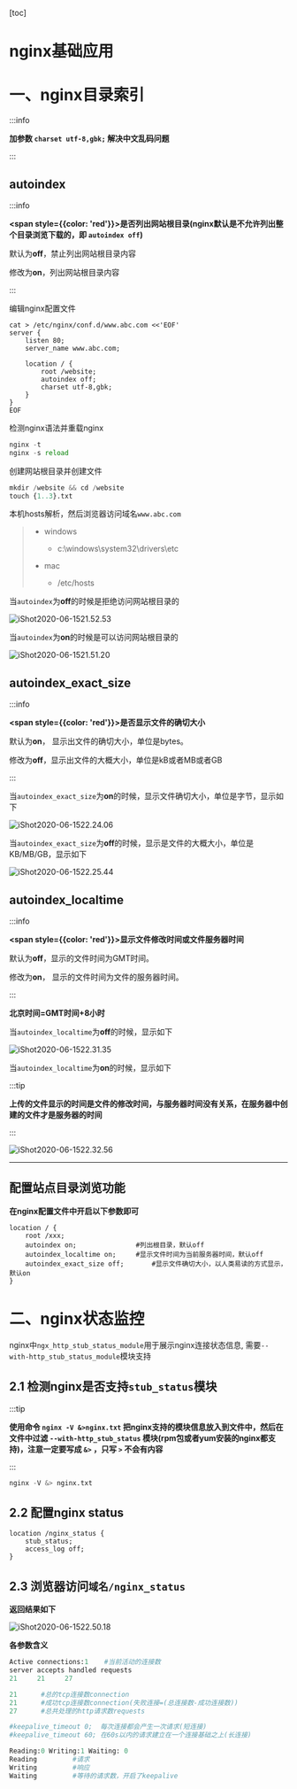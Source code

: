 [toc]



# nginx基础应用

# 一、nginx目录索引	

:::info

**加参数 `charset utf-8,gbk;` 解决中文乱码问题**

:::

## autoindex

:::info

**<span style={{color: 'red'}}>是否列出网站根目录(nginx默认是不允许列出整个目录浏览下载的，即 `autoindex off`)</span>**

默认为**off**，禁止列出网站根目录内容

修改为**on**，列出网站根目录内容

:::



编辑nginx配置文件

```nginx
cat > /etc/nginx/conf.d/www.abc.com <<'EOF'
server {
    listen 80;
    server_name www.abc.com;

    location / {
        root /website;
        autoindex off;
        charset utf-8,gbk;
    }
}
EOF
```

检测nginx语法并重载nginx

```python
nginx -t
nginx -s reload
```

创建网站根目录并创建文件

```python
mkdir /website && cd /website
touch {1..3}.txt
```

本机hosts解析，然后浏览器访问域名`www.abc.com`

> - windows
>   - c:\windows\system32\drivers\etc
>
> - mac
>   - /etc/hosts

当`autoindex`为**off**的时候是拒绝访问网站根目录的

![iShot2020-06-1521.52.53](https://gitea.pptfz.cn/pptfz/picgo-images/raw/branch/master/img/iShot2020-06-1521.51.20.png)



当`autoindex`为**on**的时候是可以访问网站根目录的

![iShot2020-06-1521.51.20](https://gitea.pptfz.cn/pptfz/picgo-images/raw/branch/master/img/iShot2020-06-1522.24.06.png)





## autoindex_exact_size	

:::info	

**<span style={{color: 'red'}}>是否显示文件的确切大小</span>**

默认为**on**， 显示出文件的确切大小，单位是bytes。 

修改为**off**，显示出文件的大概大小，单位是kB或者MB或者GB

:::

当`autoindex_exact_size`为**on**的时候，显示文件确切大小，单位是字节，显示如下

![iShot2020-06-1522.24.06](https://gitea.pptfz.cn/pptfz/picgo-images/raw/branch/master/img/iShot2020-06-1521.52.53.png)

当`autoindex_exact_size`为**off**的时候，显示是文件的大概大小，单位是KB/MB/GB，显示如下

![iShot2020-06-1522.25.44](https://gitea.pptfz.cn/pptfz/picgo-images/raw/branch/master/img/iShot2020-06-1522.25.44.png)



## autoindex_localtime

:::info

**<span style={{color: 'red'}}>显示文件修改时间或文件服务器时间</span>**

默认为**off**，显示的文件时间为GMT时间。 

修改为**on**， 显示的文件时间为文件的服务器时间。

:::

**北京时间=GMT时间+8小时**



当`autoindex_localtime`为**off**的时候，显示如下

![iShot2020-06-1522.31.35](https://gitea.pptfz.cn/pptfz/picgo-images/raw/branch/master/img/iShot2020-06-1522.31.35.png)

当`autoindex_localtime`为**on**的时候，显示如下

:::tip

**上传的文件显示的时间是文件的修改时间，与服务器时间没有关系，在服务器中创建的文件才是服务器的时间**

:::

![iShot2020-06-1522.32.56](https://gitea.pptfz.cn/pptfz/picgo-images/raw/branch/master/img/iShot2020-06-1522.32.56.png)



---



## 配置站点目录浏览功能

**在nginx配置文件中开启以下参数即可**

```nginx
location / {
    root /xxx;
    autoindex on;				#列出根目录，默认off
    autoindex_localtime on;		#显示文件时间为当前服务器时间，默认off
    autoindex_exact_size off;		#显示文件确切大小，以人类易读的方式显示，默认on
}
```



# 二、nginx状态监控

nginx中`ngx_http_stub_status_module`用于展示nginx连接状态信息, 需要`--with-http_stub_status_module`模块支持



## 2.1 检测nginx是否支持`stub_status`模块

:::tip

**使用命令 `nginx -V &>nginx.txt` 把nginx支持的模块信息放入到文件中，然后在文件中过滤 `--with-http_stub_status` 模块(rpm包或者yum安装的nginx都支持)，注意一定要写成 `&>` ，只写 `>` 不会有内容**

:::

```python
nginx -V &> nginx.txt
```



## 2.2 配置nginx status

```nginx
location /nginx_status {
    stub_status;
    access_log off;
}
```





## 2.3 浏览器访问`域名/nginx_status`

**返回结果如下**

![iShot2020-06-1522.50.18](https://gitea.pptfz.cn/pptfz/picgo-images/raw/branch/master/img/iShot2020-06-1522.50.18.png)



**各参数含义**

```python
Active connections:1    #当前活动的连接数
server accepts handled requests
21     21     27

21		#总的tcp连接数connection
21		#成功tcp连接数connection(失败连接=(总连接数-成功连接数))
27   	#总共处理的http请求数requests

#keepalive_timeout 0;  每次连接都会产生一次请求(短连接)
#keepalive_timeout 60; 在60s以内的请求建立在一个连接基础之上(长连接)

Reading:0 Writing:1 Waiting: 0
Reading			#请求
Writing			#响应
Waiting			#等待的请求数，开启了keepalive
```




